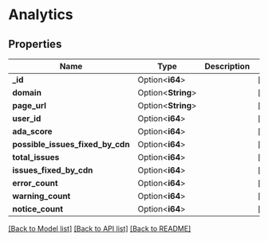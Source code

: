 # Analytics

## Properties

Name | Type | Description | Notes
------------ | ------------- | ------------- | -------------
**_id** | Option<**i64**> |  | [optional]
**domain** | Option<**String**> |  | [optional]
**page_url** | Option<**String**> |  | [optional]
**user_id** | Option<**i64**> |  | [optional]
**ada_score** | Option<**i64**> |  | [optional]
**possible_issues_fixed_by_cdn** | Option<**i64**> |  | [optional]
**total_issues** | Option<**i64**> |  | [optional]
**issues_fixed_by_cdn** | Option<**i64**> |  | [optional]
**error_count** | Option<**i64**> |  | [optional]
**warning_count** | Option<**i64**> |  | [optional]
**notice_count** | Option<**i64**> |  | [optional]

[[Back to Model list]](../README.md#documentation-for-models) [[Back to API list]](../README.md#documentation-for-api-endpoints) [[Back to README]](../README.md)


